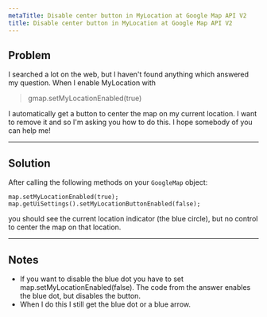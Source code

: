 ```yaml
---
metaTitle: Disable center button in MyLocation at Google Map API V2
title: Disable center button in MyLocation at Google Map API V2
---
```


## Problem

I searched a lot on the web, but I haven't found anything which answered my question.
When I enable MyLocation with 



> 
> gmap.setMyLocationEnabled(true)
> 
> 
> 


I automatically get a button to center the map on my current location.
I want to remove it and so I'm asking you how to do this.
I hope somebody of you can help me!



---

## Solution

After calling the following methods on your `GoogleMap` object:



```
map.setMyLocationEnabled(true);
map.getUiSettings().setMyLocationButtonEnabled(false);

```

you should see the current location indicator (the blue circle), but no control to center the map on that location.



---

## Notes

-  If you want to disable the blue dot you have to set map.setMyLocationEnabled(false). The code from the answer enables the blue dot, but disables the button.
- When I do this I still get the blue dot or a blue arrow.
